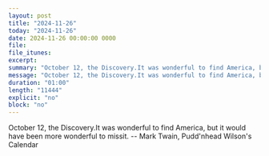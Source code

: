 ```yaml
---
layout: post
title: "2024-11-26"
today: "2024-11-26"
date: 2024-11-26 00:00:00 0000
file:
file_itunes:
excerpt:
summary: "October 12, the Discovery.It was wonderful to find America, but it would have been more wonderful to missit. -- Mark Twain, Pudd'nhead Wilson's Calendar "
message: "October 12, the Discovery.It was wonderful to find America, but it would have been more wonderful to missit. -- Mark Twain, Pudd'nhead Wilson's Calendar "
duration: "01:00"
length: "11444"
explicit: "no"
block: "no"
---
```

October 12, the Discovery.It was wonderful to find America, but it would have been more wonderful to missit. -- Mark Twain, Pudd'nhead Wilson's Calendar 

